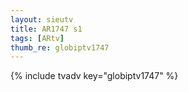 ```yaml
--- 
layout: sieutv
title: AR1747 s1
tags: [ARtv]
thumb_re: globiptv1747
---
```

{% include tvadv key="globiptv1747" %} 

